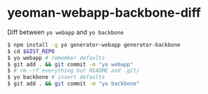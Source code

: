 yeoman-webapp-backbone-diff
===========================

Diff between `yo webapp` and `yo backbone`

```bash
$ npm install -g yo generator-webapp generator-backbone
$ cd $GIST_REPO
$ yo webapp # remember defaults
$ git add . && git commit -m "yo webapp"
$ # rm -rf everything but README and .git/
$ yo backbone # insert defaults
$ git add . && git commit -m "yo backbone"
```